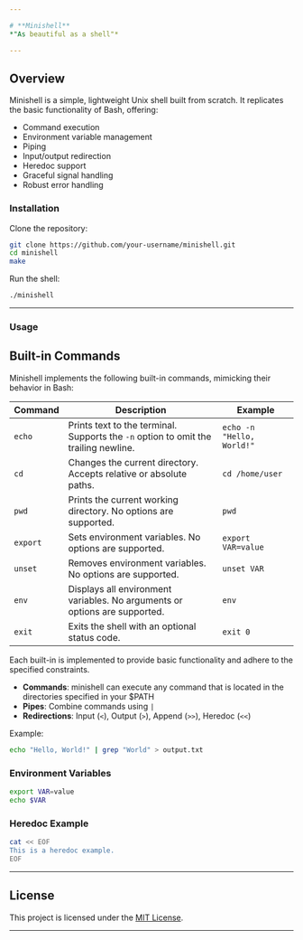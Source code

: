 ```yaml
---

# **Minishell**  
*"As beautiful as a shell"*  

---
```


## **Overview**  
Minishell is a simple, lightweight Unix shell built from scratch. It replicates the basic functionality of Bash, offering:  
- Command execution  
- Environment variable management
- Piping
- Input/output redirection  
- Heredoc support  
- Graceful signal handling
- Robust error handling

### **Installation**  
Clone the repository:  
```bash
git clone https://github.com/your-username/minishell.git
cd minishell
make
```

Run the shell:  
```bash
./minishell
```

---

### **Usage**  

## **Built-in Commands**  

Minishell implements the following built-in commands, mimicking their behavior in Bash:  

| **Command** | **Description** | **Example** |  
|-------------|-----------------|-------------|  
| `echo`      | Prints text to the terminal. Supports the `-n` option to omit the trailing newline. | `echo -n "Hello, World!"` |  
| `cd`        | Changes the current directory. Accepts relative or absolute paths. | `cd /home/user` |  
| `pwd`       | Prints the current working directory. No options are supported. | `pwd` |  
| `export`    | Sets environment variables. No options are supported. | `export VAR=value` |  
| `unset`     | Removes environment variables. No options are supported. | `unset VAR` |  
| `env`       | Displays all environment variables. No arguments or options are supported. | `env` |  
| `exit`      | Exits the shell with an optional status code. | `exit 0` |  

Each built-in is implemented to provide basic functionality and adhere to the specified constraints.  

- **Commands**: minishell can execute any command that is located in the directories specified in your $PATH
- **Pipes**: Combine commands using `|`  
- **Redirections**: Input (`<`), Output (`>`), Append (`>>`), Heredoc (`<<`)  

Example:  
```bash
echo "Hello, World!" | grep "World" > output.txt
```

### **Environment Variables**  
```bash
export VAR=value
echo $VAR
```

### **Heredoc Example**  
```bash
cat << EOF
This is a heredoc example.
EOF
```

---

## **License**  
This project is licensed under the [MIT License](LICENSE).  

---

